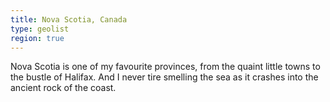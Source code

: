 ```yaml
---
title: Nova Scotia, Canada
type: geolist
region: true
---
```

Nova Scotia is one of my favourite provinces, from the quaint little towns to the bustle of Halifax. And I never tire smelling the sea as it crashes into the ancient rock of the coast. 